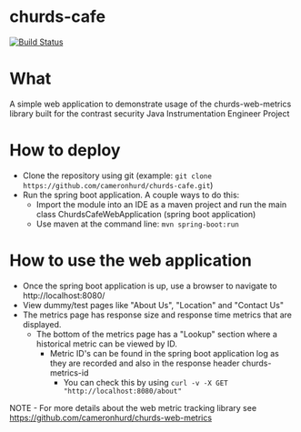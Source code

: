# churds-cafe
[![Build Status](https://travis-ci.com/cameronhurd/churds-cafe.svg?branch=master)](https://travis-ci.com/cameronhurd/churds-cafe)

# What
A simple web application to demonstrate usage of the churds-web-metrics library built for the contrast security Java Instrumentation Engineer Project

# How to deploy
* Clone the repository using git (example: ```git clone https://github.com/cameronhurd/churds-cafe.git```)
* Run the spring boot application.  A couple ways to do this:
  * Import the module into an IDE as a maven project and run the main class ChurdsCafeWebApplication (spring boot application)
  * Use maven at the command line: ```mvn spring-boot:run```
  
# How to use the web application
* Once the spring boot application is up, use a browser to navigate to http://localhost:8080/
* View dummy/test pages like "About Us", "Location" and "Contact Us"
* The metrics page has response size and response time metrics that are displayed.
  * The bottom of the metrics page has a "Lookup" section where a historical metric can be viewed by ID.  
    * Metric ID's can be found in the spring boot application log as they are recorded and also in the response header churds-metrics-id
      * You can check this by using ```curl -v -X GET "http://localhost:8080/about"```
    
NOTE - For more details about the web metric tracking library see https://github.com/cameronhurd/churds-web-metrics
